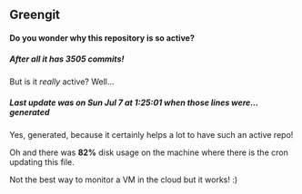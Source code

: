 ## Greengit

#### Do you wonder why this repository is so active?

##### After all it has 3505 commits!

But is it *really* active? Well...

##### Last update was on Sun Jul 7 at 1:25:01 when those lines were... generated

Yes, generated, because it certainly helps a lot to have such an active repo!

Oh and there was **82%** disk usage on the machine
where there is the cron updating this file.

Not the best way to monitor a VM in the cloud but it works! :)
